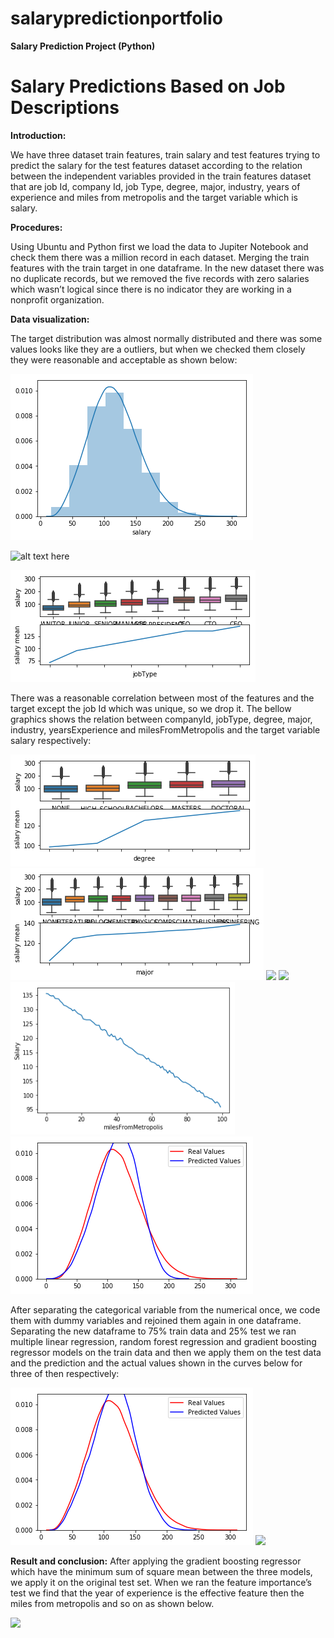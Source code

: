 # salarypredictionportfolio
**Salary Prediction Project (Python)**
# Salary Predictions Based on Job Descriptions #

**Introduction:**

We have three dataset train features, train salary and test features trying to predict the salary for the test features dataset according to the relation between the independent variables provided in the train features dataset that are job Id, company Id, job Type, degree, major, industry, years of experience and miles from metropolis and the target variable which is salary.

**Procedures:**

Using Ubuntu and Python first we load the data to Jupiter Notebook and check them there was a million record in each dataset. Merging the train features with the train target in one dataframe. In the new dataset there was no duplicate records, but we removed the five records with zero salaries which wasn’t logical since there is no indicator they are working in a nonprofit organization.

**Data visualization:**

The target distribution was almost normally distributed and there was some values looks like they are a outliers, but when we checked them closely they were reasonable and acceptable as shown below:

![](/images/1.png)

![alt text here](http://localhost:8888/view/salarypredictionportfolio/2.png)

![](/images/3.png)

There was a reasonable correlation between most of the features and the target except the job Id which was unique, so we drop it. The bellow graphics shows the relation between companyId, jobType, degree, major, industry, yearsExperience and milesFromMetropolis and the target variable salary respectively:

![](/images/4.png)
![](images/5.png)
![](http://localhost:8888/view/salarypredictionportfolio/6.png)
![](http://localhost:8888/view/salarypredictionportfolio/images/7.png)
![](/images/8.png)
![](images/9.png)

After separating the categorical variable from the numerical once, we code them with dummy variables and rejoined them again in one dataframe. Separating the new dataframe to 75% train data and 25% test we ran multiple linear regression, random forest regression and gradient boosting regressor models on the train data and then we apply them on the test data and the prediction and the actual values shown in the curves below for three of then respectively:

![](/images/10.png)
![](http://localhost:8888/view/salarypredictionportfolio/11.png)

**Result and conclusion:**
After applying the gradient boosting regressor which have the minimum sum of square mean between the three models, we apply it on the original test set. When we ran the feature importance’s test we find that the year of experience is the effective feature then the miles from metropolis and so on as shown below.

<img src="files\fig\http://localhost:8888/view/salarypredictionportfolio/12.png">